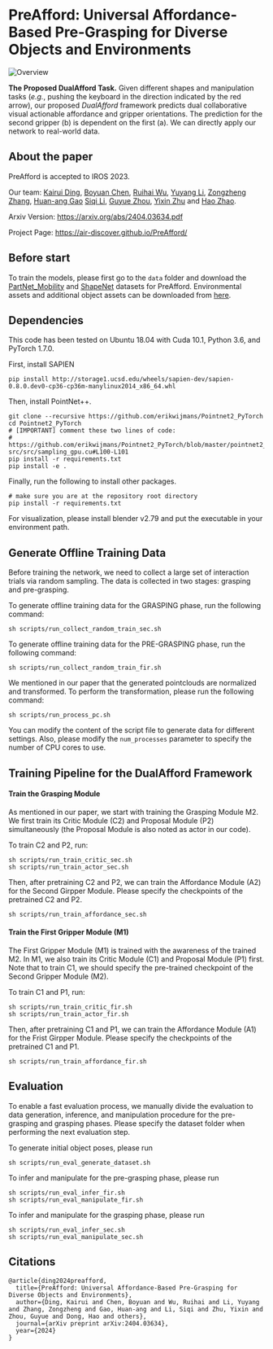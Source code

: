 # PreAfford: Universal Affordance-Based Pre-Grasping for Diverse Objects and Environments


![Overview](./images/teaser.png)

**The Proposed DualAfford Task.** Given different shapes and manipulation tasks (*e.g.*, pushing the keyboard in the direction indicated by the red arrow), our proposed *DualAfford* framework predicts dual collaborative visual actionable affordance and gripper orientations. The prediction for the second gripper (b) is dependent on the first (a). We can directly apply our network to real-world data.

## About the paper

PreAfford is accepted to IROS 2023.

Our team: [Kairui Ding](https://robot-k.github.io), [Boyuan Chen](), [Ruihai Wu](https://warshallrho.github.io), [Yuyang Li](https://yuyangli.com), [Zongzheng Zhang](), [Huan-ang Gao](https://c7w.tech/about) [Siqi Li](), [Guyue Zhou](), [Yixin Zhu](https://yzhu.io) and [Hao Zhao](https://sites.google.com/view/fromandto).

Arxiv Version: https://arxiv.org/abs/2404.03634.pdf

Project Page: https://air-discover.github.io/PreAfford/

## Before start
To train the models, please first go to the `data` folder and download the [PartNet_Mobility](https://sapien.ucsd.edu/downloads) and [ShapeNet](https://huggingface.co/ShapeNet) datasets for PreAfford. Environmental assets and additional object assets can be downloaded from [here](https://drive.google.com/drive/folders/1Xhc0kP63EVD7k7RrB0hijZ0nhyclbFTz?usp=sharing).

## Dependencies
This code has been tested on Ubuntu 18.04 with Cuda 10.1, Python 3.6, and PyTorch 1.7.0.

First, install SAPIEN

    pip install http://storage1.ucsd.edu/wheels/sapien-dev/sapien-0.8.0.dev0-cp36-cp36m-manylinux2014_x86_64.whl


Then, install PointNet++.

    git clone --recursive https://github.com/erikwijmans/Pointnet2_PyTorch
    cd Pointnet2_PyTorch
    # [IMPORTANT] comment these two lines of code:
    #   https://github.com/erikwijmans/Pointnet2_PyTorch/blob/master/pointnet2_ops_lib/pointnet2_ops/_ext-src/src/sampling_gpu.cu#L100-L101
    pip install -r requirements.txt
    pip install -e .

Finally, run the following to install other packages.

    # make sure you are at the repository root directory
    pip install -r requirements.txt

For visualization, please install blender v2.79 and put the executable in your environment path.

## Generate Offline Training Data
Before training the network, we need to collect a large set of interaction trials via random sampling. The data is collected in two stages: grasping and pre-grasping.

To generate offline training data for the GRASPING phase, run the following command:

    sh scripts/run_collect_random_train_sec.sh

To generate offline training data for the PRE-GRASPING phase, run the following command:

    sh scripts/run_collect_random_train_fir.sh

We mentioned in our paper that the generated pointclouds are normalized and transformed. To perform the transformation, please run the following command:

    sh scripts/run_process_pc.sh

You can modify the content of the script file to generate data for different settings. Also, please modify the `num_processes` parameter to specify the number of CPU cores to use.

## Training Pipeline for the DualAfford Framework

#### Train the Grasping Module

As mentioned in our paper, we start with training the Grasping Module M2. We first train its Critic Module (C2) and Proposal Module (P2) simultaneously (the Proposal Module is also noted as actor in our code).

To train C2 and P2, run:

    sh scripts/run_train_critic_sec.sh
    sh scripts/run_train_actor_sec.sh

Then, after pretraining C2 and P2, we can train the Affordance Module (A2) for the Second Girpper Module. Please specify the checkpoints of the pretrained C2 and P2.

    sh scripts/run_train_affordance_sec.sh

#### Train the First Gripper Module (M1)

The First Gripper Module (M1) is trained with the awareness of the trained M2. In M1, we also train its Critic Module (C1) and Proposal Module (P1) first. Note that to train C1, we should specify the pre-trained checkpoint of the Second Gripper Module (M2).

To train C1 and P1, run:

    sh scripts/run_train_critic_fir.sh
    sh scripts/run_train_actor_fir.sh

Then, after pretraining C1 and P1, we can train the Affordance Module (A1) for the Frist Girpper Module. Please specify the checkpoints of the pretrained C1 and P1.

    sh scripts/run_train_affordance_fir.sh

## Evaluation

To enable a fast evaluation process, we manually divide the evaluation to data generation, inference, and manipulation procedure for the pre-grasping and grasping phases. Please specify the dataset folder when performing the next evaluation step.

To generate initial object poses, please run

    sh scripts/run_eval_generate_dataset.sh

To infer and manipulate for the pre-grasping phase, please run

    sh scripts/run_eval_infer_fir.sh
    sh scripts/run_eval_manipulate_fir.sh

To infer and manipulate for the grasping phase, please run

    sh scripts/run_eval_infer_sec.sh
    sh scripts/run_eval_manipulate_sec.sh


## Citations

```
@article{ding2024preafford,
  title={PreAfford: Universal Affordance-Based Pre-Grasping for Diverse Objects and Environments},
  author={Ding, Kairui and Chen, Boyuan and Wu, Ruihai and Li, Yuyang and Zhang, Zongzheng and Gao, Huan-ang and Li, Siqi and Zhu, Yixin and Zhou, Guyue and Dong, Hao and others},
  journal={arXiv preprint arXiv:2404.03634},
  year={2024}
}
```
